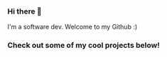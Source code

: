 ### Hi there 👋

<!-- **1terry/1terry** is a ✨ _special_ ✨ repository because its `README.md` (this file) appears on your GitHub profile. -->

I'm a software dev. Welcome to my Github :) 

### Check out some of my cool projects below!
